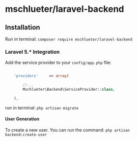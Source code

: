 mschlueter/laravel-backend
================

## Installation

Run in terminal:
`composer require mschlueter/laravel-backend`


### Laravel 5.* Integration

Add the service provider to your `config/app.php` file:

```php

    'providers'     => array(

        //...
        Mschlueter\Backend\ServiceProvider::class,

    ),

```

run in terminal:
`php artisan migrate`

#### User Generation ####

To create a new user. You can run the command:
`php artisan backend:create-user`
